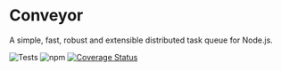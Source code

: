 # Conveyor

A simple, fast, robust and extensible distributed task queue for Node.js.

![Tests](https://github.com/jasrusable/conveyor/workflows/Tests/badge.svg)
![npm](https://img.shields.io/npm/v/@jasrusable/conveyor)
[![Coverage Status](https://coveralls.io/repos/github/jasrusable/conveyor/badge.svg?branch=master)](https://coveralls.io/github/jasrusable/conveyor?branch=master)
